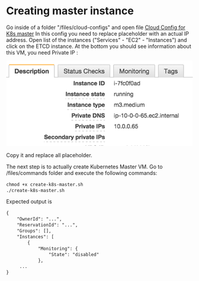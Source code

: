 # Creating master instance

Go inside of a folder "/files/cloud-configs" and open file [Cloud Config for K8s master](/files/cloud-configs/create-k8s-master.md) 
In this config you need to replace **<etcd ip>** placeholder with an actual IP address. Open list of the instances ("Services" - "EC2" - "Instances") 
and click on the ETCD instance. At the bottom you should see information about this VM, you need Private IP :
  
  ![VM Info](/assets/3_1.png)
  
Copy it and replace all placeholder. 

The next step is to actually create Kubernetes Master VM. Go to /files/commands folder and execute the following commands:

    chmod +x create-k8s-master.sh
    ./create-k8s-master.sh
  
Expected output is 

    {
        "OwnerId": "...",
        "ReservationId": "...",
        "Groups": [],
        "Instances": [
            {
                "Monitoring": {
                    "State": "disabled"
                },
         ...
    }
    
